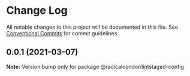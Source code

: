 # Change Log

All notable changes to this project will be documented in this file.
See [Conventional Commits](https://conventionalcommits.org) for commit guidelines.

## 0.0.1 (2021-03-07)

**Note:** Version bump only for package @radicalcondor/lintstaged-config
